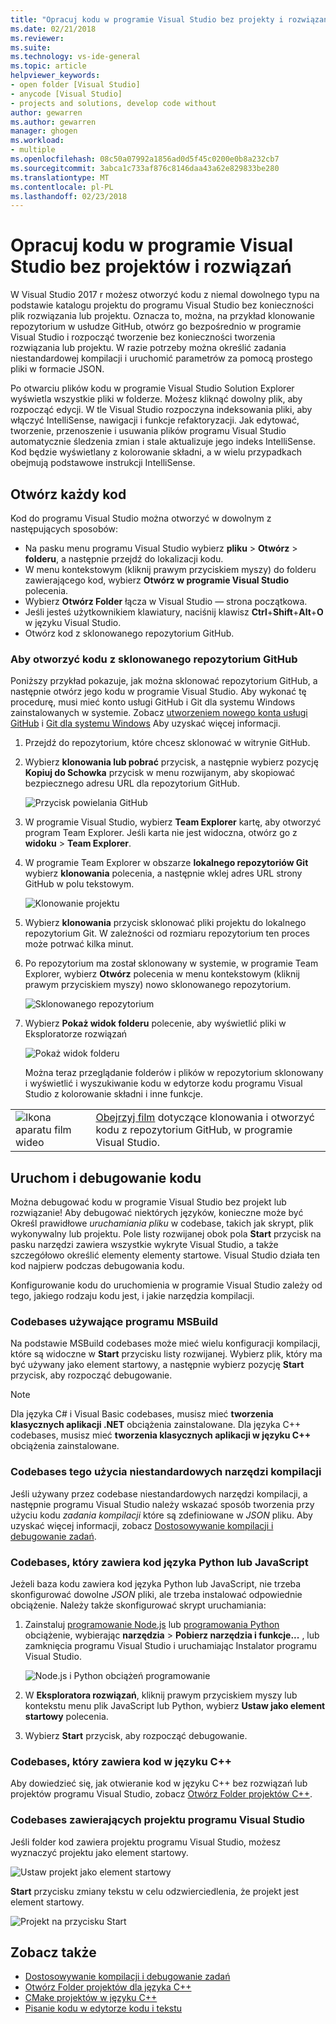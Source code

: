 ```yaml
---
title: "Opracuj kodu w programie Visual Studio bez projekty i rozwiązania | Dokumentacja firmy Microsoft"
ms.date: 02/21/2018
ms.reviewer: 
ms.suite: 
ms.technology: vs-ide-general
ms.topic: article
helpviewer_keywords:
- open folder [Visual Studio]
- anycode [Visual Studio]
- projects and solutions, develop code without
author: gewarren
ms.author: gewarren
manager: ghogen
ms.workload:
- multiple
ms.openlocfilehash: 08c50a07992a1856ad0d5f45c0200e0b8a232cb7
ms.sourcegitcommit: 3abca1c733af876c8146daa43a62e829833be280
ms.translationtype: MT
ms.contentlocale: pl-PL
ms.lasthandoff: 02/23/2018
---
```

# <a name="develop-code-in-visual-studio-without-projects-or-solutions"></a>Opracuj kodu w programie Visual Studio bez projektów i rozwiązań

W Visual Studio 2017 r możesz otworzyć kodu z niemal dowolnego typu na podstawie katalogu projektu do programu Visual Studio bez konieczności plik rozwiązania lub projektu. Oznacza to, można, na przykład klonowanie repozytorium w usłudze GitHub, otwórz go bezpośrednio w programie Visual Studio i rozpocząć tworzenie bez konieczności tworzenia rozwiązania lub projektu. W razie potrzeby można określić zadania niestandardowej kompilacji i uruchomić parametrów za pomocą prostego pliki w formacie JSON.

Po otwarciu plików kodu w programie Visual Studio Solution Explorer wyświetla wszystkie pliki w folderze. Możesz kliknąć dowolny plik, aby rozpocząć edycji. W tle Visual Studio rozpoczyna indeksowania pliki, aby włączyć IntelliSense, nawigacji i funkcje refaktoryzacji. Jak edytować, tworzenie, przenoszenie i usuwania plików programu Visual Studio automatycznie śledzenia zmian i stale aktualizuje jego indeks IntelliSense. Kod będzie wyświetlany z kolorowanie składni, a w wielu przypadkach obejmują podstawowe instrukcji IntelliSense.

## <a name="open-any-code"></a>Otwórz każdy kod

Kod do programu Visual Studio można otworzyć w dowolnym z następujących sposobów:

- Na pasku menu programu Visual Studio wybierz **pliku** > **Otwórz** > **folderu**, a następnie przejdź do lokalizacji kodu.
- W menu kontekstowym (kliknij prawym przyciskiem myszy) do folderu zawierającego kod, wybierz **Otwórz w programie Visual Studio** polecenia.
- Wybierz **Otwórz Folder** łącza w Visual Studio — strona początkowa.
- Jeśli jesteś użytkownikiem klawiatury, naciśnij klawisz **Ctrl**+**Shift**+**Alt**+**O** w języku Visual Studio.
- Otwórz kod z sklonowanego repozytorium GitHub.

### <a name="to-open-code-from-a-cloned-github-repo"></a>Aby otworzyć kodu z sklonowanego repozytorium GitHub

Poniższy przykład pokazuje, jak można sklonować repozytorium GitHub, a następnie otwórz jego kodu w programie Visual Studio. Aby wykonać tę procedurę, musi mieć konto usługi GitHub i Git dla systemu Windows zainstalowanych w systemie. Zobacz [utworzeniem nowego konta usługi GitHub](https://help.github.com/articles/signing-up-for-a-new-github-account/) i [Git dla systemu Windows](https://git-for-windows.github.io/) Aby uzyskać więcej informacji.

1. Przejdź do repozytorium, które chcesz sklonować w witrynie GitHub.

1. Wybierz **klonowania lub pobrać** przycisk, a następnie wybierz pozycję **Kopiuj do Schowka** przycisk w menu rozwijanym, aby skopiować bezpiecznego adresu URL dla repozytorium GitHub.

   ![Przycisk powielania GitHub](./media/VSIDE_Code_Clone.png)

1. W programie Visual Studio, wybierz **Team Explorer** kartę, aby otworzyć program Team Explorer. Jeśli karta nie jest widoczna, otwórz go z **widoku** > **Team Explorer**.

1. W programie Team Explorer w obszarze **lokalnego repozytoriów Git** wybierz **klonowania** polecenia, a następnie wklej adres URL strony GitHub w polu tekstowym.

   ![Klonowanie projektu](./media/VSIDE_Code_Clone2.png)

1. Wybierz **klonowania** przycisk sklonować pliki projektu do lokalnego repozytorium Git. W zależności od rozmiaru repozytorium ten proces może potrwać kilka minut.

1. Po repozytorium ma został sklonowany w systemie, w programie Team Explorer, wybierz **Otwórz** polecenia w menu kontekstowym (kliknij prawym przyciskiem myszy) nowo sklonowanego repozytorium.

   ![Sklonowanego repozytorium](./media/VSIDE_Code_Clone3.png)

1. Wybierz **Pokaż widok folderu** polecenie, aby wyświetlić pliki w Eksploratorze rozwiązań

   ![Pokaż widok folderu](./media/VSIDE_Code_Clone3_show.png)

   Można teraz przeglądanie folderów i plików w repozytorium sklonowany i wyświetlić i wyszukiwanie kodu w edytorze kodu programu Visual Studio z kolorowanie składni i inne funkcje.

|         |         |
|---------|---------|
|  ![Ikona aparatu film wideo](../install/media/video-icon.png "obejrzeć film wideo")|    [Obejrzyj film](https://mva.microsoft.com/en-us/training-courses/getting-started-with-visual-studio-2017-17798?l=lp3TOKD6D_6711787171) dotyczące klonowania i otworzyć kodu z repozytorium GitHub, w programie Visual Studio. |

## <a name="run-and-debug-your-code"></a>Uruchom i debugowanie kodu

Można debugować kodu w programie Visual Studio bez projekt lub rozwiązanie! Aby debugować niektórych języków, konieczne może być Określ prawidłowe *uruchamiania pliku* w codebase, takich jak skrypt, plik wykonywalny lub projektu. Pole listy rozwijanej obok pola **Start** przycisk na pasku narzędzi zawiera wszystkie wykryte Visual Studio, a także szczegółowo określić elementy elementy startowe. Visual Studio działa ten kod najpierw podczas debugowania kodu.

Konfigurowanie kodu do uruchomienia w programie Visual Studio zależy od tego, jakiego rodzaju kodu jest, i jakie narzędzia kompilacji.

### <a name="codebases-that-use-msbuild"></a>Codebases używające programu MSBuild

Na podstawie MSBuild codebases może mieć wielu konfiguracji kompilacji, które są widoczne w **Start** przycisku listy rozwijanej. Wybierz plik, który ma być używany jako element startowy, a następnie wybierz pozycję **Start** przycisk, aby rozpocząć debugowanie.

> [!NOTE]
> Dla języka C# i Visual Basic codebases, musisz mieć **tworzenia klasycznych aplikacji .NET** obciążenia zainstalowane. Dla języka C++ codebases, musisz mieć **tworzenia klasycznych aplikacji w języku C++** obciążenia zainstalowane.

### <a name="codebases-that-use-custom-build-tools"></a>Codebases tego użycia niestandardowych narzędzi kompilacji

Jeśli używany przez codebase niestandardowych narzędzi kompilacji, a następnie programu Visual Studio należy wskazać sposób tworzenia przy użyciu kodu *zadania kompilacji* które są zdefiniowane w *JSON* pliku. Aby uzyskać więcej informacji, zobacz [Dostosowywanie kompilacji i debugowanie zadań](../ide/customize-build-and-debug-tasks-in-visual-studio.md).

### <a name="codebases-that-contain-python-or-javascript-code"></a>Codebases, który zawiera kod języka Python lub JavaScript

Jeżeli baza kodu zawiera kod języka Python lub JavaScript, nie trzeba skonfigurować dowolne *JSON* pliki, ale trzeba instalować odpowiednie obciążenie. Należy także skonfigurować skrypt uruchamiania:

1. Zainstaluj [programowanie Node.js](https://www.visualstudio.com/vs/node-js/) lub [programowania Python](https://www.visualstudio.com/vs/python/) obciążenie, wybierając **narzędzia** > **Pobierz narzędzia i funkcje...** , lub zamknięcia programu Visual Studio i uruchamiając Instalator programu Visual Studio.

   ![Node.js i Python obciążeń programowanie](media/python_nodejs_workloads.png)

1. W **Eksploratora rozwiązań**, kliknij prawym przyciskiem myszy lub kontekstu menu plik JavaScript lub Python, wybierz **Ustaw jako element startowy** polecenia.

1. Wybierz **Start** przycisk, aby rozpocząć debugowanie.

### <a name="codebases-that-contain-c-code"></a>Codebases, który zawiera kod w języku C++

Aby dowiedzieć się, jak otwieranie kod w języku C++ bez rozwiązań lub projektów programu Visual Studio, zobacz [Otwórz Folder projektów C++](/cpp/ide/non-msbuild-projects).

### <a name="codebases-that-contain-a-visual-studio-project"></a>Codebases zawierających projektu programu Visual Studio

Jeśli folder kod zawiera projektu programu Visual Studio, możesz wyznaczyć projektu jako element startowy.

![Ustaw projekt jako element startowy](media/customize-set-project-as-startup-item.png)

**Start** przycisku zmiany tekstu w celu odzwierciedlenia, że projekt jest element startowy.

![Projekt na przycisku Start](media/customize-start-button-project.png)

## <a name="see-also"></a>Zobacz także

- [Dostosowywanie kompilacji i debugowanie zadań](../ide/customize-build-and-debug-tasks-in-visual-studio.md)
- [Otwórz Folder projektów dla języka C++](/cpp/ide/non-msbuild-projects)
- [CMake projektów w języku C++](/cpp/ide/cmake-tools-for-visual-cpp)
- [Pisanie kodu w edytorze kodu i tekstu](../ide/writing-code-in-the-code-and-text-editor.md)